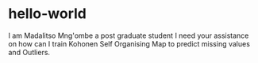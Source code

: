 # hello-world
I am Madalitso Mng'ombe a post graduate student
I need your assistance on how can I train Kohonen Self Organising Map to predict missing values and Outliers.